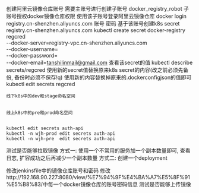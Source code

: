 创建阿里云镜像仓库账号
	需要主账号进行创建子账号
		docker_registry_robot
	子账号授权docker镜像仓库权限
	使用该子账号登录阿里云镜像仓库
		docker login registry.cn-shenzhen.aliyuncs.com
		账号
		密码
基于该账号创建k8s secret registry.cn-shenzhen.aliyuncs.com
	kubectl create secret docker-registry regcred \
    --docker-server=registry-vpc.cn-shenzhen.aliyuncs.com \
    --docker-username= \
    --docker-password= \
    --docker-email=tanshilinmail@gmail.com
查看该secret的值
	kubectl describe secrets/regcred
使用新的secret值替换原来k8s secret的内容(改之前必须先备份, 备份时必须不保存!q)
	使用新的内容替换掉原来的.dockerconfigjson的值即可
	kubectl edit secrets regcred
	
	线下k8s中的dev和stage命名空间
	
	
	线上k8s中的pre和prod命名空间
	
	
	kubectl edit secrets auth-api
	kubectl -n wjh-prod edit secrets auth-api
	kubectl -n wjh-pre  edit secrets auth-api
		
测试是否能够拉取镜像
	方式一: 使用一个不常用的服务加一个副本数量即可, 查看日志, 扩容成功之后再减少一个副本数量
	方式二: 创建一个deployment
		



修改jenkinsfile中的镜像仓库账号和密码
	修改http://192.168.90.227:8080/view/%E7%94%9F%E4%BA%A7%E5%8F%91%E5%B8%83/中每一个docker镜像仓库的账号密码信息
测试是否能够上传镜像
	